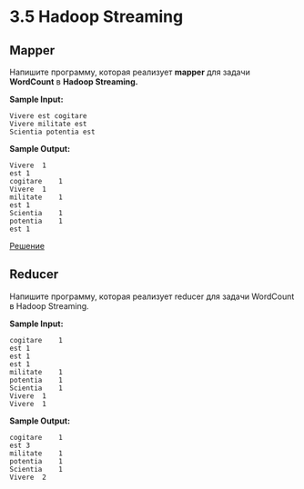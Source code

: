 # 3.5 Hadoop Streaming

## Mapper
Напишите программу, которая реализует **mapper** для задачи **WordCount** в **Hadoop Streaming.**

**Sample Input:**
```
Vivere est cogitare
Vivere militate est
Scientia potentia est
```
**Sample Output:**
```
Vivere	1
est	1
cogitare	1
Vivere	1
militate	1
est	1
Scientia	1
potentia	1
est	1
```
[Решение](1-Hadoop-Streaming/mapper-wordcount.go)

## Reducer
Напишите программу, которая реализует reducer для задачи WordCount в Hadoop Streaming.

**Sample Input:**
```
cogitare	1
est	1
est	1
est	1
militate	1
potentia	1
Scientia	1
Vivere	1
Vivere	1
```
**Sample Output:**
```
cogitare	1
est	3
militate	1
potentia	1
Scientia	1
Vivere	2
```